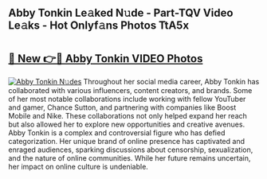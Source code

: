## Abby Tonkin Le𝚊ked N𝚞de - Part-TQV Video Le𝚊ks - Hot Onlyf𝚊ns Photos TtA5x

# <h2><a href="http://ac11981.deff.icu/?id=Abby+Tonkin">🔗 New 👉🔴 Abby Tonkin VIDEO Photos</a></h2>

[![Abby Tonkin N𝚞des](https://i.imgur.com/rIISA9y.gif)](http://ac11981.deff.icu/?id=Abby+Tonkin)
Throughout her social media career, Abby Tonkin has collaborated with various influencers, content creators, and brands. Some of her most notable collaborations include working with fellow YouTuber and gamer, Chance Sutton, and partnering with companies like Boost Mobile and Nike. These collaborations not only helped expand her reach but also allowed her to explore new opportunities and creative avenues. Abby Tonkin is a complex and controversial figure who has defied categorization. Her unique brand of online presence has captivated and enraged audiences, sparking discussions about censorship, sexualization, and the nature of online communities. While her future remains uncertain, her impact on online culture is undeniable.
